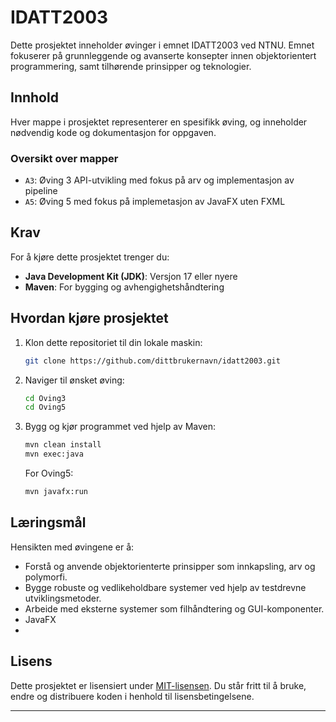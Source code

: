 # IDATT2003

Dette prosjektet inneholder øvinger i emnet IDATT2003 ved NTNU. Emnet fokuserer på grunnleggende og avanserte konsepter
innen objektorientert programmering, samt tilhørende prinsipper og teknologier.

## Innhold

Hver mappe i prosjektet representerer en spesifikk øving, og inneholder nødvendig kode og dokumentasjon for oppgaven.

### Oversikt over mapper

- `A3`: Øving 3 API-utvikling med fokus på arv og implementasjon av pipeline
- `A5`: Øving 5 med fokus på implemetasjon av JavaFX uten FXML

## Krav

For å kjøre dette prosjektet trenger du:

- **Java Development Kit (JDK)**: Versjon 17 eller nyere
- **Maven**: For bygging og avhengighetshåndtering

## Hvordan kjøre prosjektet

1. Klon dette repositoriet til din lokale maskin:
   ```bash
   git clone https://github.com/dittbrukernavn/idatt2003.git
   ```
2. Naviger til ønsket øving:
   ```bash
   cd Oving3
   cd Oving5
   ```
3. Bygg og kjør programmet ved hjelp av Maven:
   ```bash
   mvn clean install
   mvn exec:java
   ```
   For Oving5:
   ```bash
   mvn javafx:run
   ```

## Læringsmål

Hensikten med øvingene er å:

- Forstå og anvende objektorienterte prinsipper som innkapsling, arv og polymorfi.
- Bygge robuste og vedlikeholdbare systemer ved hjelp av testdrevne utviklingsmetoder.
- Arbeide med eksterne systemer som filhåndtering og GUI-komponenter.
- JavaFX
- 

## Lisens

Dette prosjektet er lisensiert under [MIT-lisensen](LICENSE). Du står fritt til å bruke, endre og distribuere koden i
henhold til lisensbetingelsene.

---
